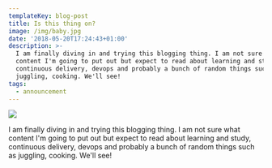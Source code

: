 ```yaml
---
templateKey: blog-post
title: Is this thing on?
image: /img/baby.jpg
date: '2018-05-20T17:24:43+01:00'
description: >-
  I am finally diving in and trying this blogging thing. I am not sure what
  content I'm going to put out but expect to read about learning and study,
  continuous delivery, devops and probably a bunch of random things such as
  juggling, cooking. We'll see!
tags:
  - announcement
---
```

![](/img/baby.jpg)

I am finally diving in and trying this blogging thing. I am not sure what content I'm going to put out but expect to read about learning and study, continuous delivery, devops and probably a bunch of random things such as juggling, cooking. We'll see!
